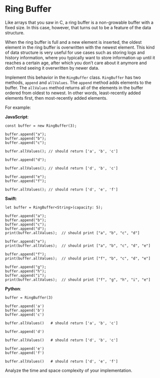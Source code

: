 # Ring Buffer

Like arrays that you saw in C, a ring buffer is a non-growable buffer with a fixed size. In this case, however, that turns out to be a feature of the data structure.

When the ring buffer is full and a new element is inserted, the oldest element in the ring buffer is overwritten with the newest element. This kind of data structure is very useful for use cases such as storing logs and history information, where you typically want to store information up until it reaches a certain age, after which you don’t care about it anymore and don’t mind seeing it overwritten by newer data.

Implement this behavior in the `RingBuffer` class. `RingBuffer` has two methods, `append` and `allValues`. The `append` method adds elements to the buffer. The `allValues` method returns all of the elements in the buffer ordered from oldest to newest. In other words, least-recently added elements first, then most-recently added elements.

For example:

**JavaScript**:

    const buffer = new RingBuffer(3);

    buffer.append("a");
    buffer.append("b");
    buffer.append("c");

    buffer.allValues(); // should return ['a', 'b', 'c']

    buffer.append("d");

    buffer.allValues(); // should return ['d', 'b', 'c']

    buffer.append("e");
    buffer.append("f");

    buffer.allValues(); // should return ['d', 'e', 'f']

**Swift**:

    let buffer = RingBuffer<String>(capacity: 5);

    buffer.append("a");
    buffer.append("b");
    buffer.append("c");
    buffer.append("d");
    print(buffer.allValues);  // should print ["a", "b", "c", "d"]

    buffer.append("e");
    print(buffer.allValues);  // should print ["a", "b", "c", "d", "e"]

    buffer.append("f");
    print(buffer.allValues);  // should print ["f", "b", "c", "d", "e"]

    buffer.append("g");
    buffer.append("h");
    buffer.append("i");
    print(buffer.allValues);  // should print ["f", "g", "h", "i", "e"]

**Python**:

    buffer = RingBuffer(3)

    buffer.append('a')
    buffer.append('b')
    buffer.append('c')

    buffer.allValues()   # should return ['a', 'b', 'c']

    buffer.append('d')

    buffer.allValues()   # should return ['d', 'b', 'c']

    buffer.append('e')
    buffer.append('f')

    buffer.allValues()   # should return ['d', 'e', 'f']

Analyze the time and space complexity of your implementation.

